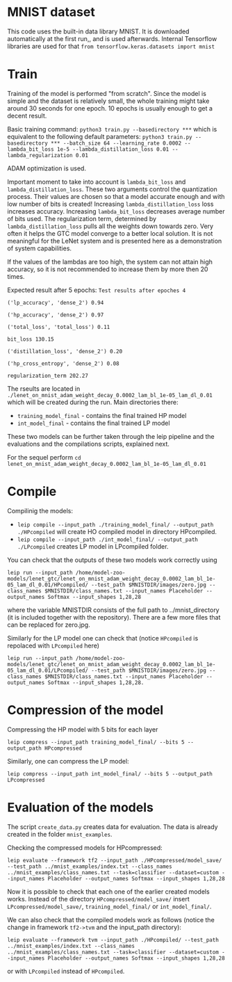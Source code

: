 # MNIST dataset

This code uses the built-in data library MNIST.
It is downloaded automatically at the first run,, and is used afterwards.
Internal Tensorflow libraries are used for that 
`from tensorflow.keras.datasets import mnist`

# Train

Training of the model is performed "from scratch". Since the model is simple and the dataset is relatively
small, the whole training might take around 30 seconds for one epoch. 
10 epochs is usually enough to get a decent result.


Basic training command:
`python3 train.py --basedirectory ***`
which is equivalent to the following default parameters:
`python3 train.py --basedirectory *** --batch_size 64 --learning_rate 0.0002 --lambda_bit_loss 1e-5 --lambda_distillation_loss 0.01 --lambda_regularization 0.01`

ADAM optimization is used.

Important moment to take into account is `lambda_bit_loss` and `lambda_distillation_loss`. These two arguments control the quantization process. Their values are chosen so that a model accurate enough and with low number of bits is created! 
Increasing `lambda_distillation_loss` loss increases accuracy.
Increasing `lambda_bit_loss` decreases average number of bits used.
The regularization term, determined by `lambda_distillation_loss` pulls all the weights down towards zero. Very often it helps the GTC model converge to a better local solution. It is not meaningful for the LeNet system and is presented here as a demonstration of system capabilities.

If the values of the lambdas are too high, the system can not attain high accuracy, so it is not recommended to increase them by more then 20 times.

Expected result after 5 epochs:
`Test results after epoches 4`

`('lp_accuracy', 'dense_2') 0.94`

`('hp_accuracy', 'dense_2') 0.97`

`('total_loss', 'total_loss') 0.11`

`bit_loss 130.15`

`('distillation_loss', 'dense_2') 0.20`

`('hp_cross_entropy', 'dense_2') 0.08`

`regularization_term 202.27`

The rseults are located in `./lenet_on_mnist_adam_weight_decay_0.0002_lam_bl_1e-05_lam_dl_0.01`
which will be created during the run. Main directories there:
* `training_model_final` - contains the final trained HP model
* `int_model_final`      - contains the final trained LP model

These two models can be further taken through the leip pipeline and the evaluations and the compilations scripts, explained next.

For the sequel perform `cd lenet_on_mnist_adam_weight_decay_0.0002_lam_bl_1e-05_lam_dl_0.01`

# Compile

Compilinig the models:
* `leip compile --input_path ./training_model_final/ --output_path ./HPcompiled`
will create HO compiled model in directory HPcompiled.
* `leip compile --input_path ./int_model_final/ --output_path ./LPcompiled`
creates LP model in LPcompiled folder.

You can check that the outputs of these two models work correctly using 
```
leip run --input_path /home/model-zoo-models/lenet_gtc/lenet_on_mnist_adam_weight_decay_0.0002_lam_bl_1e-05_lam_dl_0.01/HPcompiled/ --test_path $MNISTDIR/images/zero.jpg --class_names $MNISTDIR/class_names.txt --input_names Placeholder --output_names Softmax --input_shapes 1,28,28
```
where the variable MNISTDIR consists of the full path to ../mnist_directory (it is included together with the repository). There are a few more files that can be replaced for zero.jpg.

Similarly for the LP model one can check that (notice `HPcompiled` is repolaced with `LPcompiled` here)
```
leip run --input_path /home/model-zoo-models/lenet_gtc/lenet_on_mnist_adam_weight_decay_0.0002_lam_bl_1e-05_lam_dl_0.01/LPcompiled/ --test_path $MNISTDIR/images/zero.jpg --class_names $MNISTDIR/class_names.txt --input_names Placeholder --output_names Softmax --input_shapes 1,28,28.
```

# Compression of the model
Compressing the HP model with 5 bits for each layer
```
leip compress --input_path training_model_final/ --bits 5 --output_path HPcompressed
```
Similarly, one can compress the LP model:
```
leip compress --input_path int_model_final/ --bits 5 --output_path LPcompressed
```

# Evaluation of the models
The script `create_data.py` creates data for evaluation. The data is already created in the folder 
`mnist_examples`.

Checking the compressed models for HPcompressed:
```
leip evaluate --framework tf2 --input_path ./HPcompressed/model_save/ --test_path ../mnist_examples/index.txt --class_names ../mnist_examples/class_names.txt --task=classifier --dataset=custom --input_names Placeholder --output_names Softmax --input_shapes 1,28,28
```
Now it is possible to check that each one of the earlier created models works. Instead of the directory
`HPcompressed/model_save/` insert `LPcompressed/model_save/`, `training_model_final/` or `int_model_final/`.

We can also check that the compiled models work as follows (notice the change in framework `tf2->tvm` and the input_path directory):
```
leip evaluate --framework tvm --input_path ./HPcompiled/ --test_path ../mnist_examples/index.txt --class_names ../mnist_examples/class_names.txt --task=classifier --dataset=custom --input_names Placeholder --output_names Softmax --input_shapes 1,28,28
```
or with `LPcompiled` instead of `HPcompiled`.

